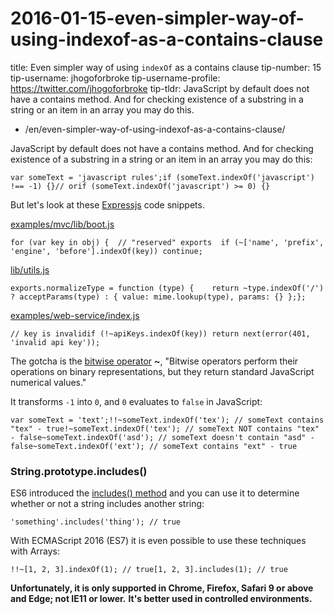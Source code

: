 # 2016-01-15-even-simpler-way-of-using-indexof-as-a-contains-clause

title: Even simpler way of using `indexOf` as a contains clause tip-number: 15 tip-username: jhogoforbroke tip-username-profile: https://twitter.com/jhogoforbroke tip-tldr: JavaScript by default does not have a contains method. And for checking existence of a substring in a string or an item in an array you may do this.

- /en/even-simpler-way-of-using-indexof-as-a-contains-clause/

JavaScript by default does not have a contains method. And for checking existence of a substring in a string or an item in an array you may do this:

```
var someText = 'javascript rules';if (someText.indexOf('javascript') !== -1) {}// orif (someText.indexOf('javascript') >= 0) {}
```

But let's look at these [Expressjs](https://github.com/strongloop/express) code snippets.

[examples/mvc/lib/boot.js](https://github.com/strongloop/express/blob/2f8ac6726fa20ab5b4a05c112c886752868ac8ce/examples/mvc/lib/boot.js#L26)

```
for (var key in obj) {  // "reserved" exports  if (~['name', 'prefix', 'engine', 'before'].indexOf(key)) continue;
```

[lib/utils.js](https://github.com/strongloop/express/blob/2f8ac6726fa20ab5b4a05c112c886752868ac8ce/lib/utils.js#L93)

```
exports.normalizeType = function (type) {    return ~type.indexOf('/') ? acceptParams(type) : { value: mime.lookup(type), params: {} };};
```

[examples/web-service/index.js](https://github.com/strongloop/express/blob/2f8ac6726fa20ab5b4a05c112c886752868ac8ce/examples/web-service/index.js#L35)

```
// key is invalidif (!~apiKeys.indexOf(key)) return next(error(401, 'invalid api key'));
```

The gotcha is the [bitwise operator](https://developer.mozilla.org/en-US/docs/Web/JavaScript/Reference/Operators/Bitwise_Operators) **~**, "Bitwise operators perform their operations on binary representations, but they return standard JavaScript numerical values."

It transforms `-1` into `0`, and `0` evaluates to `false` in JavaScript:

```
var someText = 'text';!!~someText.indexOf('tex'); // someText contains "tex" - true!~someText.indexOf('tex'); // someText NOT contains "tex" - false~someText.indexOf('asd'); // someText doesn't contain "asd" - false~someText.indexOf('ext'); // someText contains "ext" - true
```

### String.prototype.includes()

ES6 introduced the [includes() method](https://developer.mozilla.org/en-US/docs/Web/JavaScript/Reference/Global_Objects/String/includes) and you can use it to determine whether or not a string includes another string:

```
'something'.includes('thing'); // true
```

With ECMAScript 2016 (ES7) it is even possible to use these techniques with Arrays:

```
!!~[1, 2, 3].indexOf(1); // true[1, 2, 3].includes(1); // true
```

**Unfortunately, it is only supported in Chrome, Firefox, Safari 9 or above and Edge; not IE11 or lower.** **It's better used in controlled environments.**
